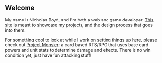 ## Welcome

My name is Nicholas Boyd, and I'm both a web and game developer. [This site](https://nicholas-boyd.github.io) is meant to showcase my projects, and the design process that goes into them.

For something cool to look at while I work on setting things up here, please check out [Project Monster](https://nicholas-boyd.github.io/Project-Monster-Build/): a card based RTS/RPG that uses base card powers and unit stats to determine damage and effects. There is no win condition yet, just have fun attacking stuff!

<!--- ### Markdown

Markdown is a lightweight and easy-to-use syntax for styling your writing. It includes conventions for

```markdown
Syntax highlighted code block

# Header 1
## Header 2
### Header 3

- Bulleted
- List

1. Numbered
2. List

**Bold** and _Italic_ and `Code` text

[Link](url) and ![Image](src)
```

For more details see [GitHub Flavored Markdown](https://guides.github.com/features/mastering-markdown/).

### Jekyll Themes

Your Pages site will use the layout and styles from the Jekyll theme you have selected in your [repository settings](https://github.com/nicholas-boyd/nicholas-boyd.github.io/settings). The name of this theme is saved in the Jekyll `_config.yml` configuration file.

### Support or Contact

Having trouble with Pages? Check out our [documentation](https://help.github.com/categories/github-pages-basics/) or [contact support](https://github.com/contact) and we’ll help you sort it out. -->
